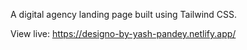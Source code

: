 A digital agency landing page built using Tailwind CSS.

View live: https://designo-by-yash-pandey.netlify.app/
